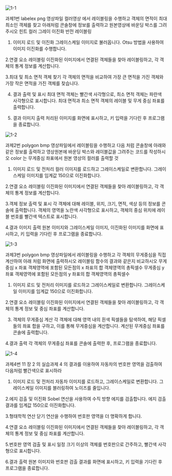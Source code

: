 
![1-1](https://github.com/hyeonsukk615/OpenCV_12-1/assets/171308920/1ab3c6c2-d397-4328-bd9c-de61e1eb676d)

과제1번
labelex png 영상파일 컬러영상 에서 레이블링을 수행하고 객체의
면적이 최대 최소인 객체를 찾고 아래처럼 콘솔창에 정보를 출력하고
원본영상에 바운딩 박스를 그려주시오
힌트 컬러 그레이 이진화 반전 레이블링

1. 이미지 로드 및 이진화
그레이스케일 이미지로 불러옵니다.
Otsu 방법을 사용하여 이미지 이진화를 수행합니다.

2.연결 요소 레이블링
이진화된 이미지에서 연결된 객체들을 찾아 레이블링하고, 각 객체의 통계 정보를 계산합니다.

3.최대 및 최소 면적 객체 찾기
각 객체의 면적을 비교하여 가장 큰 면적을 가진 객체와 가장 작은 면적을 가진 객체를 찾습니다.

4. 결과 출력 및 표시
최대 면적 객체는 빨간색 사각형으로, 최소 면적 객체는 파란색 사각형으로 표시합니다.
최대 면적과 최소 면적 객체의 레이블 및 무게 중심 좌표를 출력합니다.

5. 결과 이미지 출력
처리된 이미지를 화면에 표시하고, 키 입력을 기다린 후 프로그램을 종료합니다.


![1-2](https://github.com/hyeonsukk615/OpenCV_12-1/assets/171308920/6bf970c9-f056-4261-b685-b6a80b1f38e7)



과제2번
polygon bmp 영상파일에서 레이블링을 수행하고 다음 처럼 콘솔창에
아래와 같은 정보를 출력하고 영상원본에 바운딩 박스와 레이블값을
그려주는 코드를 작성하시오 color 는 무게중심 좌표에서 원본 영상의
컬러를 출력할 것

1. 이미지 로드 및 전처리
컬러 이미지를 로드하고 그레이스케일로 변환합니다.
그레이스케일 이미지를 임계값 150으로 이진화합니다.

2.연결 요소 레이블링
이진화된 이미지에서 연결된 객체들을 찾아 레이블링하고, 각 객체의 통계 정보를 계산합니다.

3.객체 정보 출력 및 표시
각 객체에 대해 레이블, 위치, 크기, 면적, 색상 등의 정보를 콘솔에 출력합니다.
객체의 영역을 노란색 사각형으로 표시하고, 객체의 중심 위치에 레이블 번호를 빨간색 텍스트로 표시합니다.

4.결과 이미지 출력
원본 이미지와 그레이스케일 이미지, 이진화된 이미지를 화면에 표시하고, 키 입력을 기다린 후 프로그램을 종료합니다.

![1-3](https://github.com/hyeonsukk615/OpenCV_12-1/assets/171308920/2625ec8c-b987-4f60-a96a-2a03b62a04ce)



과제3번
polygon bmp 영상파일에서 레이블링을 수행하고 각 객체의
무게중심을 직접 계산하여 아래 처럼 화면에 출력하시오
레이블링 함수의 결과와 같은지 비교하시오
무게중심 x 좌표 객체영역에 포함된 모든점의 x 좌표의 합
객체영역의 총픽셀수
무게중심 y 좌표 객체영역에 포함된 모든점의 y 좌표의 합
객체영역의 총픽셀수

1. 이미지 로드 및 전처리
이미지를 로드하고 그레이스케일로 변환합니다.
그레이스케일 이미지를 임계값 150으로 이진화합니다.

2.연결 요소 레이블링
이진화된 이미지에서 연결된 객체들을 찾아 레이블링하고, 각 객체의 통계 정보 및 중심 좌표를 계산합니다.

3. 객체의 무게중심 계산
각 객체에 대해 영역 내의 흰색 픽셀들을 탐색하여, 해당 픽셀들의 좌표 합을 구하고, 이를 통해 무게중심을 계산합니다.
계산된 무게중심 좌표를 콘솔에 출력합니다.

4.결과 출력
각 객체의 무게중심 좌표를 콘솔에 출력한 후, 프로그램을 종료합니다.


![1-4](https://github.com/hyeonsukk615/OpenCV_12-1/assets/171308920/a47a0f53-5c3b-4c3f-bb8a-b563dd672fa0)


과제4번
11 장 2 의 실습과제 4 의 결과를 이용하여 자동차의 번호판
영역을 검출하여 다음처럼 빨간색으로 표시하라

1. 이미지 로드 및 전처리
자동차 이미지를 로드하고, 그레이스케일로 변환합니다.
그레이스케일 이미지를 블러링하여 노이즈를 줄입니다.

2.에지 검출 및 이진화
Sobel 연산을 사용하여 수직 방향 에지를 검출합니다.
에지 검출 결과를 임계값 150으로 이진화합니다.

3.형태학적 연산
닫기 연산을 수행하여 번호판 영역을 더 명확하게 합니다.

4.연결 요소 레이블링
이진화된 이미지에서 연결된 객체들을 찾아 레이블링하고, 각 객체의 통계 정보 및 중심 좌표를 계산합니다.

5.번호판 영역 검출 및 표시
일정 크기 이상의 객체를 번호판으로 간주하고, 빨간색 사각형으로 표시합니다.

6.결과 출력
원본 이미지와 번호판 검출 결과를 화면에 표시하고, 키 입력을 기다린 후 프로그램을 종료합니다.

